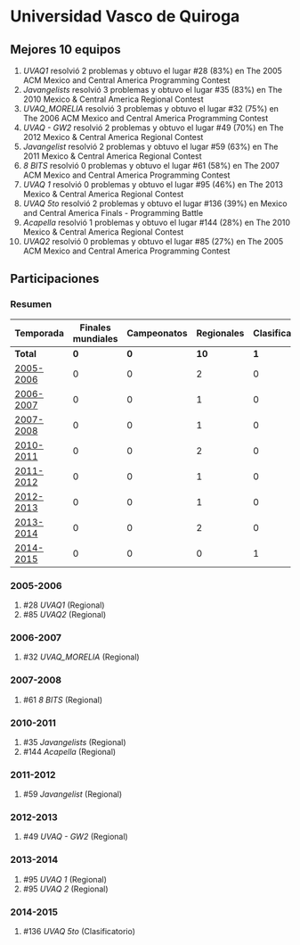 # Universidad Vasco de Quiroga

## Mejores 10 equipos

1. _UVAQ1_ resolvió 2 problemas y obtuvo el lugar #28 (83%) en The 2005 ACM Mexico and Central America Programming Contest
1. _Javangelists_ resolvió 3 problemas y obtuvo el lugar #35 (83%) en The 2010 Mexico & Central America Regional Contest
1. _UVAQ_MORELIA_ resolvió 3 problemas y obtuvo el lugar #32 (75%) en The 2006 ACM Mexico and Central America Programming Contest
1. _UVAQ - GW2_ resolvió 2 problemas y obtuvo el lugar #49 (70%) en The 2012 Mexico & Central America Regional Contest
1. _Javangelist_ resolvió 2 problemas y obtuvo el lugar #59 (63%) en The 2011 Mexico & Central America Regional Contest
1. _8 BITS_ resolvió 0 problemas y obtuvo el lugar #61 (58%) en The 2007 ACM Mexico and Central America Programming Contest
1. _UVAQ 1_ resolvió 0 problemas y obtuvo el lugar #95 (46%) en The 2013 Mexico & Central America Regional Contest
1. _UVAQ 5to_ resolvió 2 problemas y obtuvo el lugar #136 (39%) en Mexico and Central America Finals - Programming Battle
1. _Acapella_ resolvió 1 problemas y obtuvo el lugar #144 (28%) en The 2010 Mexico & Central America Regional Contest
1. _UVAQ2_ resolvió 0 problemas y obtuvo el lugar #85 (27%) en The 2005 ACM Mexico and Central America Programming Contest

## Participaciones

### Resumen

| Temporada | Finales mundiales | Campeonatos | Regionales | Clasificatorios | Equipos |
| --- | --- | --- | --- | --- | --- |
| **Total** | **0** | **0** | **10** | **1** | **11** |
| [2005-2006](#2005-2006) | 0 | 0 | 2 | 0 | 2 |
| [2006-2007](#2006-2007) | 0 | 0 | 1 | 0 | 1 |
| [2007-2008](#2007-2008) | 0 | 0 | 1 | 0 | 1 |
| [2010-2011](#2010-2011) | 0 | 0 | 2 | 0 | 2 |
| [2011-2012](#2011-2012) | 0 | 0 | 1 | 0 | 1 |
| [2012-2013](#2012-2013) | 0 | 0 | 1 | 0 | 1 |
| [2013-2014](#2013-2014) | 0 | 0 | 2 | 0 | 2 |
| [2014-2015](#2014-2015) | 0 | 0 | 0 | 1 | 1 |

### 2005-2006

1. #28 _UVAQ1_ (Regional)
1. #85 _UVAQ2_ (Regional)

### 2006-2007

1. #32 _UVAQ_MORELIA_ (Regional)

### 2007-2008

1. #61 _8 BITS_ (Regional)

### 2010-2011

1. #35 _Javangelists_ (Regional)
1. #144 _Acapella_ (Regional)

### 2011-2012

1. #59 _Javangelist_ (Regional)

### 2012-2013

1. #49 _UVAQ - GW2_ (Regional)

### 2013-2014

1. #95 _UVAQ 1_ (Regional)
1. #95 _UVAQ 2_ (Regional)

### 2014-2015

1. #136 _UVAQ 5to_ (Clasificatorio)



